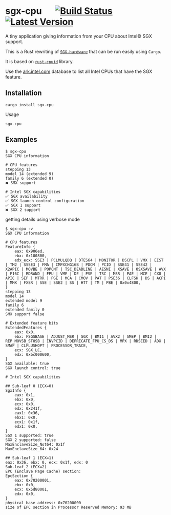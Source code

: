 # sgx-cpu &emsp; [![Build Status]][actions] [![Latest Version]][crates.io]

A tiny application giving information from your CPU about Intel© SGX support.

This is a Rust rewriting of [`SGX-hardware`](https://github.com/ayeks/SGX-hardware) that can be run easily using `Cargo`.

It is based on [`rust-cpuid`](https://github.com/gz/rust-cpuid) library.

Use the [ark.intel.com](ark.intel.com) database to list all Intel CPUs that have the SGX feature.

[Build Status]: https://img.shields.io/github/workflow/status/ThibsG/sgx-cpu/Rust/master
[actions]: https://github.com/ThibsG/sgx-cpu/actions?query=branch%3Amaster
[Latest Version]: https://img.shields.io/crates/v/sgx-cpu.svg
[crates.io]: https://crates.io/crates/sgx-cpu

## Installation

```
cargo install sgx-cpu
```

Usage
```
sgx-cpu
```

## Examples

```
$ sgx-cpu
SGX CPU information

# CPU features
stepping 13
model 14 (extended 9)
family 6 (extended 0)
❌ SMX support

# Intel SGX capabilities
✅ SGX availability
✅ SGX launch control configuration
✅ SGX 1 support
❌ SGX 2 support
```

getting details using verbose mode

```
$ sgx-cpu -v
SGX CPU information

# CPU features
FeatureInfo {
    eax: 0x906ed,
    ebx: 0x100800,
    edx_ecx: SSE3 | PCLMULQDQ | DTES64 | MONITOR | DSCPL | VMX | EIST | TM2 | SSSE3 | FMA | CMPXCHG16B | PDCM | PCID | SSE41 | SSE42 | X2APIC | MOVBE | POPCNT | TSC_DEADLINE | AESNI | XSAVE | OSXSAVE | AVX | F16C | RDRAND | FPU | VME | DE | PSE | TSC | MSR | PAE | MCE | CX8 | APIC | SEP | MTRR | PGE | MCA | CMOV | PAT | PSE36 | CLFSH | DS | ACPI | MMX | FXSR | SSE | SSE2 | SS | HTT | TM | PBE | 0x0x4800,
}
stepping 13
model 14
extended model 9
family 6
extended family 0
SMX support false

# Extended feature bits
ExtendedFeatures {
    eax: 0x0,
    ebx: FSGSBASE | ADJUST_MSR | SGX | BMI1 | AVX2 | SMEP | BMI2 | REP_MOVSB_STOSB | INVPCID | DEPRECATE_FPU_CS_DS | MPX | RDSEED | ADX | SMAP | CLFLUSHOPT | PROCESSOR_TRACE,
    ecx: SGX_LC,
    edx: 0xbc000600,
}
SGX available: true
SGX launch control: true

# Intel SGX capabilities

## Sub-leaf 0 (ECX=0)
SgxInfo {
    eax: 0x1,
    ebx: 0x0,
    ecx: 0x0,
    edx: 0x241f,
    eax1: 0x36,
    ebx1: 0x0,
    ecx1: 0x1f,
    edx1: 0x0,
}
SGX 1 supported: true
SGX 2 supported: false
MaxEnclaveSize_Not64: 0x1f
MaxEnclaveSize_64: 0x24

## Sub-leaf 1 (ECX=1)
eax: 0x36, ebx: 0, ecx: 0x1f, edx: 0
Sub-leaf 2 (ECX=2)
EPC (Enclave Page Cache) section:
EpcSection {
    eax: 0x70200001,
    ebx: 0x0,
    ecx: 0x5d80001,
    edx: 0x0,
}
physical base address: 0x70200000
size of EPC section in Processor Reserved Memory: 93 MB
```